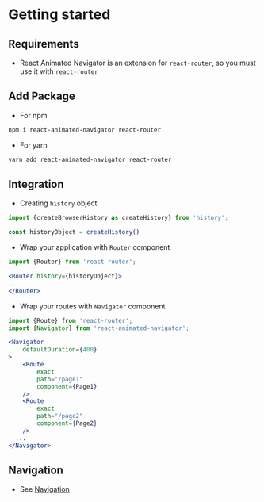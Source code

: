 # Getting started

## Requirements
* React Animated Navigator is an extension for `react-router`, so you must use it with `react-router`

## Add Package

* For npm
```bash
npm i react-animated-navigator react-router
```

* For yarn
```bash
yarn add react-animated-navigator react-router
```

## Integration

* Creating `history` object
```jsx
import {createBrowserHistory as createHistory} from 'history';
```

```js
const historyObject = createHistory()
```

* Wrap your application with `Router` component
```jsx
import {Router} from 'react-router';
```

```jsx
<Router history={historyObject}>
...
</Router>
```

* Wrap your routes with `Navigator` component
```jsx
import {Route} from 'react-router';
import {Navigator} from 'react-animated-navigator';
```

```jsx
<Navigator
	defaultDuration={400}
>
	<Route
		exact
		path="/page1"
		component={Page1}
	/>
	<Route
		exact
		path="/page2"
		component={Page2}
	/>
  ...
</Navigator>
```

## Navigation

- See [Navigation][1]

  [1]: /samples/0-navigation